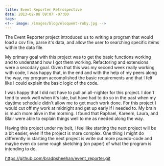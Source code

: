 ```yaml
---
title: Event Reporter Retrospective
date: 2013-02-08 09:07 -07:00
tags:
<!-- image: /images/blog/eloquent-ruby.jpg -->
---
```


The Event Reporter project introduced us to writing a program that would load a csv file, parse it's data, and allow the user to searching specific items within the data file.

My primary goal with this project was to get the basic functions working and to understand how I got them working.  Refactoring and extensions were a secodary goal.  Given that this was my second week really working with code, I was happy that, in the end and with the help of my peers along the way, my program accomplished the basic requirements and that I felt like I could explain the basic logic of the code.

I was happy that I did not have to pull an all-nighter for this project.  I don't tend to work well when it's late, but have had to do so in the past when my daytime schedule didn't allow me to get much work done.  For this project I would cut off my work at midnight and get up early if I needed to. My brain is much more alive in the morning.  I found that Raphael, Kareem, Laura, and Blair were able to explain things well to me as needed along the way.

Having this project under my belt, I feel like starting the next project will be a bit easier, even if the project is more complex.  One thing I might do differently in starting the next project is write out more psuedo-code and maybe even do some rough sketching (on paper) of what the program is intending to do.

https://github.com/bradpsheehan/event_reporter.git
